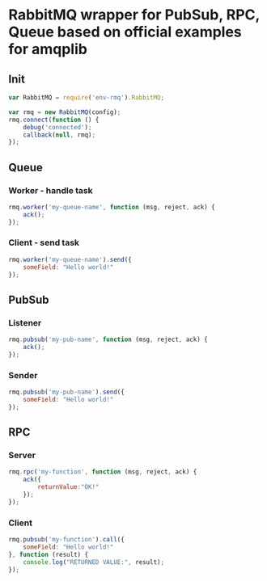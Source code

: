 # RabbitMQ wrapper for PubSub, RPC, Queue based on official examples for amqplib

## Init

```javascript
var RabbitMQ = require('env-rmq').RabbitMQ;

var rmq = new RabbitMQ(config);
rmq.connect(function () {
	debug('connected');
	callback(null, rmq);
});
```

## Queue

### Worker - handle task

```javascript
rmq.worker('my-queue-name', function (msg, reject, ack) {
	ack();
});
```

### Client - send task

```javascript
rmq.worker('my-queue-name').send({
	someField: "Hello world!"
});
```

## PubSub

### Listener

```javascript
rmq.pubsub('my-pub-name', function (msg, reject, ack) {
	ack();
});
```

### Sender

```javascript
rmq.pubsub('my-pub-name').send({
	someField: "Hello world!"
});
```

## RPC

### Server

```javascript
rmq.rpc('my-function', function (msg, reject, ack) {
	ack({
		returnValue:"OK!"
	});
});
```

### Client

```javascript
rmq.pubsub('my-function').call({
	someField: "Hello world!"
}, function (result) {
	console.log("RETURNED VALUE:", result);
});
```